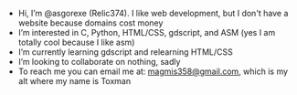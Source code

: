 - Hi, I’m @asgorexe (Relic374). I like web development, but I don't have a website because domains cost money
- I’m interested in C, Python, HTML/CSS, gdscript, and ASM (yes I am totally cool because I like asm)
- I’m currently learning gdscript and relearning HTML/CSS
- I’m looking to collaborate on nothing, sadly
- To reach me you can email me at: magmis358@gmail.com, which is my alt where my name is Toxman
